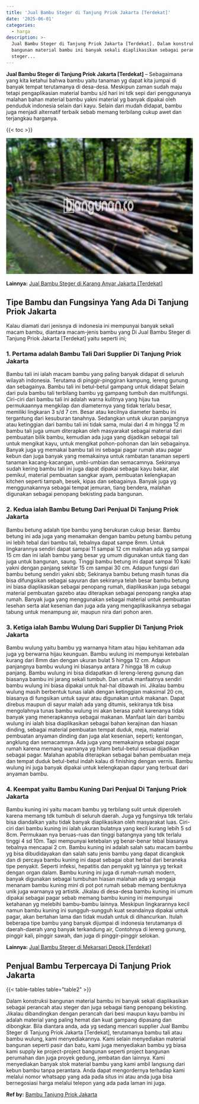 ```yaml
---
title: 'Jual Bambu Steger di Tanjung Priok Jakarta [Terdekat]'
date: '2025-06-01'
categories:
  - harga
description: >-
  Jual Bambu Steger di Tanjung Priok Jakarta [Terdekat]. Dalam konstruksi
  bangunan material bambu ini banyak sekali diaplikasikan sebagai perancah atau
  steger...
---
```


**Jual Bambu Steger di Tanjung Priok Jakarta \[Terdekat\]** – Sebagaimana yang kita ketahui bahwa bambu yaitu tanaman yg dapat kita jumpai di banyak tempat terutamanya di desa-desa. Meskipun zaman sudah maju tetapi pengaplikasian material bambu s/d hari ini tdk sepi dari penggunanya malahan bahan material bambu yakni material yg banyak dipakai oleh penduduk indonesia selain dari kayu. Selain dari mudah didapat, bambu juga menjadi alternatif terbaik sebab memang terbilang cukup awet dan terjangkau harganya.

{{< toc >}}

![Jual Bambu Steger di Tanjung Priok Jakarta [Terdekat]](/images/jual-bambu-tali-11.png)

**Lainnya:** [Jual Bambu Steger di Karang Anyar Jakarta \[Terdekat\]](https://bambu.bangunan.co/jual-bambu-steger-di-karang-anyar-jakarta-terdekat/)

## Tipe Bambu dan Fungsinya Yang Ada Di Tanjung Priok Jakarta

Kalau diamati dari jenisnya di indonesia ini mempunyai banyak sekali macam bambu, diantara macam-jenis bambu yang Di Jual Bambu Steger di Tanjung Priok Jakarta \[Terdekat\] yaitu seperti ini;

### 1\. Pertama adalah Bambu Tali Dari Supplier Di Tanjung Priok Jakarta

Bambu tali ini ialah macam bambu yang paling banyak didapat di seluruh wilayah indonesia. Terutama di pinggir-pinggiran kampung, lereng gunung dan sebagainya. Bambu tali ini betul-betul gampang untuk didapat Selain dari pula bambu tali terbilang bambu yg gampang tumbuh dan multifungsi. Ciri-ciri dari bambu tali ini adalah warna kulitnya yang hijau tua permukaannya mengkilap dan diameternya yang tidak terlalu besar, memiliki lingkaran 3 s/d 7 cm. Besar atau kecilnya diameter bambu ini tergantung dari kesuburan tanahnya. Sedangkan untuk ukuran panjangnya atau ketinggian dari bambu tali ini tidak sama, mulai dari 4 m hingga 12 m bambu tali juga umum diterapkan oleh masyarakat sebagai material dari pembuatan bilik bambu, kemudian ada juga yang dijadikan sebagai tali untuk mengikat kayu, untuk mengikat pohon-pohonan dan lain sebagainya. Banyak juga yg memakai bambu tali ini sebagai pagar rumah atau pagar kebun dan juga banyak yang memakainya untuk rambatan tanaman seperti tanaman kacang-kacangan, umbi-umbian dan semacamnya. Sekiranya sudah kering bambu tali ini juga dapat dipakai sebagai kayu bakar, alat pemikul, material pembuatan sangkar ayam, pembuatan kelengkapan kitchen seperti tampah, besek, kipas dan sebagainya. Banyak juga yg menggunakannya sebagai tempat jemuran, tiang bendera, malahan digunakan sebagai penopang bekisting pada bangunan.

### 2\. Kedua ialah Bambu Betung Dari Penjual Di Tanjung Priok Jakarta

Bambu betung adalah tipe bambu yang berukuran cukup besar. Bambu betung ini ada juga yang menamakan dengan bambu petung bambu petung ini lebih tebal dari bambu tali, tebalnya dapat sampe 8mm. Untuk lingkarannya sendiri dapat sampai 11 sampai 12 cm malahan ada yg sampai 15 cm dan ini ialah bambu yang besar yg umum digunakan untuk tiang dan juga untuk bangunan, saung. Tinggi bambu betung ini dapat sampai 10 kaki yakni dengan panjang sekitar 15 cm sampai 30 cm. Adapun fungsi dari bambu betung sendiri yakni sbb; Sekiranya bambu betung masih tunas dia bisa difungsikan sebagai sayuran dan sekiranya telah besar bambu betung ini biasa diaplikasikan sebagai penopang rumah, diaplikasikan juga sebagai material pembuatan gazebo atau diterapkan sebagai penopang rangka atap rumah. Banyak juga yang menggunakan sebagai material untuk pembuatan lesehan serta alat kesenian dan juga ada yang mengaplikasikannya sebagai tabung untuk menampung air, maupun nira dari pohon aren.

### 3\. Ketiga ialah Bambu Wulung Dari Supplier Di Tanjung Priok Jakarta

Bambu wulung yaitu bambu yg warnanya hitam atau hijau kehitaman ada juga yg berwarna hijau keunguan. Bambu wulung ini mempunyai ketebalan kurang dari 8mm dan dengan ukuran bulat 5 hingga 12 cm. Adapun panjangnya bambu wulung ini biasanya antara 7 hingga 18 m cukup panjang. Bambu wulung ini bisa didapatkan di lereng-lereng gunung dan biasanya bambu ini jarang sekali tumbuh. Dan untuk manfaatnya sendiri bambu wulung ini biasa dipakai untuk hal-hal dibawah ini. Jikalau bambu wulung masih berbentuk tunas ialah dengan ketinggian maksimal 20 cm, biasanya di fungsikan untuk sayur atau digunakan untuk makanan. Dapat direbus maupun di sayur malah ada yang ditumis, sekiranya tdk bisa mengolahnya tunas bambu wulung ini akan berasa pahit karenanya tidak banyak yang menerapkannya sebagai makanan. Manfaat lain dari bambu wulung ini ialah bisa diaplikasikan sebagai bahan kerajinan dan hiasan dinding, sebagai material pembuatan tempat duduk, meja, material pembuatan anyaman dinding dan juga alat kesenian, seperti; kentongan, angklung dan semacamnya. Ada juga yang memakainya sebagai pagar rumah karena memang warnanya yg hitam betul-betul sesuai dijadikan sebagai pagar. Malahan apabila diterapkan sebagai bahan pembuatan meja dan tempat duduk betul-betul indah kalau di finishing dengan vernis. Bambu wulung ini juga banyak dipakai untuk kelengkapan dapur yang terbuat dari anyaman bambu.

### 4\. Keempat yaitu Bambu Kuning Dari Penjual Di Tanjung Priok Jakarta

Bambu kuning ini yaitu macam bambu yg terbilang sulit untuk diperoleh karena memang tdk tumbuh di seluruh daerah. Juga yg fungsinya tdk terlalu bisa diandalkan yaitu tidak banyak diaplikasikan oleh masyarakat luas. Ciri-ciri dari bambu kuning ini ialah ukuran bulatnya yang kecil kurang lebih 5 sd 8cm. Permukaan nya beruas-ruas dan tinggi batangnya yang tdk terlalu tinggi 4 sd 10m. Tapi mempunyai ketebalan yg benar-benar tebal biasanya tebalnya mencapai 2 cm. Bambu kuning ini adalah salah satu macam bambu yg bisa dibudidayakan dan salah satu jenis bambu yang dapat dicangkok dan di percaya bambu kuning ini dapat sebagai obat herbal dari beraneka tipe penyakit. Seperti infeksi, hepatitis dan penyakit yg lainnya yg terkait dengan organ dalam. Bambu kuning ini juga di rumah-rumah modern, banyak digunakan sebagai tumbuhan hiasan malahan ada yg sengaja menanam bambu kuning mini di pot pot rumah sebab memang bentuknya unik juga warnanya yg artistik. Jikalau di desa-desa bambu kuning ini umum dipakai sebagai pagar sebab memang bambu kuning ini mempunyai ketahanan yg melebihi bambu-bambu lainnya. Meskipun lingkarannya kecil namun bambu kuning ini sungguh-sungguh kuat seandainya dipakai untuk pagar, akan bertahan lama dan tidak mudah untuk di dihancurkan. Itulah beberapa tipe bambu yang banyak dijumpai di indonesia terutamanya di daerah-daerah yang banyak terkandung air, Contohnya di lereng gunung, pinggir kali, pinggir sawah, dan juga di pinggir-pinggir selokan.

**Lainnya:** [Jual Bambu Steger di Mekarsari Depok \[Terdekat\]](https://bambu.bangunan.co/jual-bambu-steger-di-mekarsari-depok-terdekat/)

## Penjual Bambu Terpercaya Di Tanjung Priok Jakarta

{{< table-tables table="table2" >}}

Dalam konstruksi bangunan material bambu ini banyak sekali diaplikasikan sebagai perancah atau steger dan juga sebagai tiang penopang bekisting. Jikalau dibandingkan dengan perancah dari besi maupun kayu bambu ini adalah material yang paling hemat dan kuat gampang dipasang dan dibongkar. Bila diantara anda, ada yg sedang mencari supplier Jual Bambu Steger di Tanjung Priok Jakarta \[Terdekat\], terutamanya bambu tali atau bambu wulung, kami menyediakannya. Kami selain menyediakan material bangunan seperti pasir dan batu, kami juga menyediakan bambu yg biasa kami supply ke project-project bangunan seperti project bangunan perumahan dan juga proyek gedung, jembatan dan lainnya. Kami menyediakan banyak stok material bambu yang kami ambil langsung dari kebun bambu tanpa perantara. Anda dapat mengordernya terhadap kami melalui nomor whatsapp yang ada pada situs ini atau anda juga bisa bernegosiasi harga melalui telepon yang ada pada laman ini juga.

**Ref by:** [Bambu Tanjung Priok Jakarta](https://id.wikipedia.org/wiki/Bambu)
